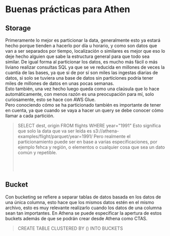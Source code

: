 # Buenas prácticas para Athen

## Storage
Primeramente lo mejor es particionar la data, generalmente esto ya estará hecho porque tienden a hacerlo por día u horario, y como son datos que van a ser separados por tiempo, localización o similares es mejor que eso lo deje hecho alguien que sabe la estructura general para que todo sea similar.
De igual forma al particionar los datos, es mucho más fácil o más liviano realizar consultas SQL ya que se ve reducida en millones de veces la cuantía de las bases, ya que si de por sí son miles las ingestas diarias de datos, si solo se tuviera una base de datos sin particiones podría tener miles de millones de datos en unas pocas semanas. <br>
Esto también, una vez hecho luego queda como una claúsula que lo hace automáticamente, con menos razón es una preocupación para mí, solo curiosamente, esto se hace con AWS Glue. <br>
Pero conociendo cómo se ha particionado también es importante de tener en cuenta, ya que cuando se vaya a hacer un query se debe conocer cómo llamar a cada partición.
> SELECT dest, origin FROM flights WHERE year="1991"
Esto significa que solo la data que va ser leída es
> s3://athena-examples/flight/parquet/year=1991/
Pero realmente el particionamiento puede ser en base a varias especificaciones, por ejemplo fehca y región, o elementos o cualquier cosa que sea un dato común y repetible.<br>
<br><br><br>

## Bucket
Con bucketing se refiere a separar tablas de datos basada en los datos de una única columna, esto hace que los mismos datos estén en el mismo archivo, esto es muy relevante realizarlo cuando los datos de una columna sean tan importantes. En Athena se puede especificar la apertura de estos buckets además de que se podrán crear desde Athena como CTAS.
> CREATE TABLE CLUSTERED BY (<bucketed columns>) INTO <number of buckets> BUCKETS